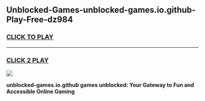 
## Unblocked-Games-unblocked-games.io.github-Play-Free-dz984
<h3>
<a href="https://premium76.site?title=unblocked-games.io.github&ref=20A">CLICK TO PLAY</a></h3>
<hr>

<h3>
<a href="https://premium76.site?title=unblocked-games.io.github&ref=20A">CLICK 2 PLAY</a>
  
</h3>

<a href="https://premium76.site?title=unblocked-games.io.github&ref=20A"><img src="https://clearcache.store/games.png"></a>


**unblocked-games.io.github games unblocked: Your Gateway to Fun and Accessible Online Gaming**
